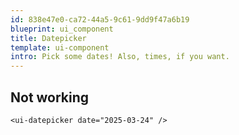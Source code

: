 ```yaml
---
id: 838e47e0-ca72-44a5-9c61-9dd9f47a6b19
blueprint: ui_component
title: Datepicker
template: ui-component
intro: Pick some dates! Also, times, if you want.
---
```

## Not working

```component
<ui-datepicker date="2025-03-24" />
```
